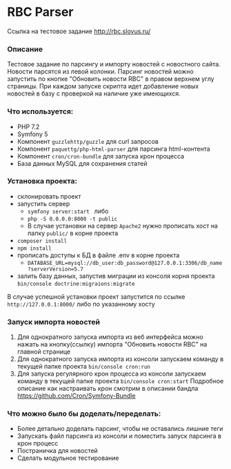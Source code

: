 # RBC Parser
Ссылка на тестовое задание <http://rbc.slovus.ru/>

### Описание
 Тестовое задание по парсингу и импорту новостей с новостного сайта. Новости парсятся из левой колонки. Парсинг новостей можно запустить по кнопке "Обновить новости RBC" в правом верхнем углу страницы. При каждом запуске скрипта идет добавление новых новостей в базу с проверкой на наличие уже имеющихся.
  
### Что используется:
 - PHP 7.2
 - Symfony 5
 - Компонент ```guzzlehttp/guzzle``` для curl запросов
 - Компонент ```paquettg/php-html-parser``` для парсинга html-контента
 - Компонент ```cron/cron-bundle``` для запуска крон процесса
 - База данных MySQL для сохранения статей

### Установка проекта:
- склонировать проект
- запустить сервер 
  - ```symfony server:start ``` либо
  - ```php -S 0.0.0.0:8000 -t public```
  - В случае установки на сервер ```Apache2``` нужно прописать хост на папку ```public/``` в корне проекта
- ```composer install```
- ```npm install```
- прописать доступы к БД в файле .env в корне проекта
  - ```DATABASE_URL=mysql://db_user:db_password@127.0.0.1:3306/db_name?serverVersion=5.7```
- залить базу данных, запустив миграции из консоля корня проекта
  ```bin/console doctrine:migraions:migrate```

В случае успешной установки проект запустится по ссылке ```http://127.0.0.1:8000/``` либо по указанному хосту

### Запуск импорта новостей
1. Для однократного запуска импорта из веб интерфейса можно нажать на кнопку(ссылку) импорта "Обновить новости RBC" на главной странице
2. Для однократного запуска импорта из консоли запускаем команду в текущей папке проекта ```bin/console cron:run```
3. Для запуска регулярного крон процесса из консоли запускаем команду в текущей папке проекта ```bin/console cron:start```
Подробное описание как настраивать крон смотрим в описании бандла <https://github.com/Cron/Symfony-Bundle>


### Что можно было бы доделать/переделать:
 - Более детально доделать парсинг, чтобы не оставались лишние теги
 - Запускать файл парсинга из консоли и поместить запуск парсинга в крон процесс
 - Постраничка для новостей
 - Сделать модульное тестирование
 
